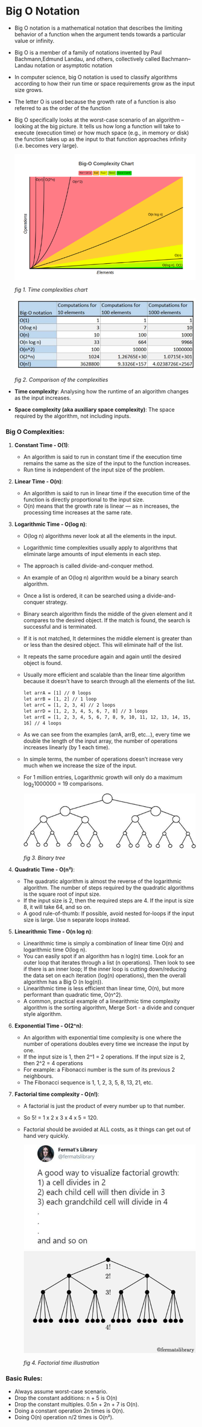 # Big O Notation
 * Big O notation is a mathematical notation that describes the limiting behavior of a function when the argument tends towards a particular value or infinity.
 * Big O is a member of a family of notations invented by Paul Bachmann,Edmund Landau, and others, collectively called Bachmann–Landau notation or asymptotic notation
 * In computer science, big O notation is used to classify algorithms according to how their run time or space requirements grow as the input size grows.
 * The letter O is used because the growth rate of a function is also referred to as the order of the function
 * Big O specifically looks at the worst-case scenario of an algorithm – looking at the big picture. It tells us how long a function will take to execute (execution time) or how much space (e.g., in memory or disk) the function takes up as the input to that function approaches infinity (i.e. becomes very large).

    ![chart of the complexities](assets/bigOchart.png)

    *fig 1. Time complexities chart*

    ![chart of the complexities](assets/bigOtable.jpg)
    
    *fig 2. Comparison of the complexities*

 * **Time complexity**: Analysing how the runtime of an algorithm changes as the input increases.
 * **Space complexity (aka auxiliary space complexity)**: The space required by the algorithm, not including inputs.
 

### Big O Complexities: 

1. **Constant Time - O(1)**: 
    * An algorithm is said to run in constant time if the execution time remains the same as the size of the input to the function increases. 
	* Run time is independent of the input size of the problem.
 
2. **Linear Time - O(n)**: 
	* An algorithm is said to run in linear time if the execution time of the function is directly proportional to the input size.
	* O(n) means that the growth rate is linear — as n increases, the processing time increases at the same rate.

3. **Logarithmic Time - O(log n)**: 
	* O(log n) algorithms never look at all the elements in the input. 
	* Logarithmic time complexities usually apply to algorithms that eliminate large amounts of input elements in each step.
	* The approach is called divide-and-conquer method. 
	* An example of an O(log n) algorithm would be a binary search algorithm.
	* Once a list is ordered, it can be searched using a divide-and-conquer strategy. 
	* Binary search algorithm finds the middle of the given element and it compares to the desired object. If the match is found, the search is successful and is terminated.
	* If it is not matched, It determines the middle element is greater than or less than the desired object. This will eliminate half of the list. 
	* It repeats the same procedure again and again until the desired object is found.
	* Usually more efficient and scalable than the linear time algorithm because it doesn't have to search through all the elements of the list.

		```
        let arrA = [1] // 0 loops 
        let arrB = [1, 2] // 1 loop
        let arrC = [1, 2, 3, 4] // 2 loops
        let arrD = [1, 2, 3, 4, 5, 6, 7, 8] // 3 loops
        let arrE = [1, 2, 3, 4, 5, 6, 7, 8, 9, 10, 11, 12, 13, 14, 15, 16] // 4 loops
        ```

	* As we can see from the examples (arrA, arrB, etc…), every time we double the length of the input array, the number of operations increases linearly (by 1 each time).
	* In simple terms, the number of operations doesn’t increase very much when we increase the size of the input.
	* For 1 million entries, Logarithmic growth will only do a maximum log<sub>2</sub>1000000 = 19 comparisons.

        ![chart of the complexities](assets/binary-search.jpg)

        *fig 3. Binary tree*

4. **Quadratic Time - O(n²)**: 
	* The quadratic algorithm is almost the reverse of the logarithmic algorithm. The number of steps required by the quadratic algorithms is the square root of input size. 
    * If the input size is 2, then the required steps are 4. If the input is size 8, it will take 64, and so on.
	* A good rule-of-thumb: If possible, avoid nested for-loops if the input size is large. Use n separate loops instead.

5. **Linearithmic Time - O(n log n)**: 
	* Linearithmic time is simply a combination of linear time O(n) and logarithmic time O(log n).
	* You can easily spot if an algorithm has n log(n) time. Look for an outer loop that iterates through a list (n operations). Then look to see if there is an inner loop; If the inner loop is cutting down/reducing the data set on each iteration (log(n) operations), then the overall algorithm has a Big O (n log(n)).
	* Linearithmic time is less efficient than linear time, O(n), but more performant than quadratic time, O(n^2). 
	* A common, practical example of a linearithmic time complexity algorithm is the sorting algorithm, Merge Sort - a divide and conquer style algorithm.

6. **Exponential Time - O(2^n)**: 
	* An algorithm with exponential time complexity is one where the number of operations doubles every time we increase the input by one.
	* If the input size is 1, then 2^1 = 2 operations. If the input size is 2, then 2^2 = 4 operations
	* For example: a Fibonacci number is the sum of its previous 2 neighbours.
	* The Fibonacci sequence is 1, 1, 2, 3, 5, 8, 13, 21, etc.

7. **Factorial time complexity - O(n!)**: 
	* A factorial is just the product of every number up to that number. 
	* So 5! = 1 x 2 x 3 x 4 x 5 = 120.
	* Factorial should be avoided at ALL costs, as it things can get out of hand very quickly.

        ![chart of the complexities](assets/big0-factorial.jpg)

        *fig 4. Factorial time illustration*


### Basic Rules:
 * Always assume worst-case scenario.
 * Drop the constant additions: n + 5 is O(n)
 * Drop the constant multiples. 0.5n + 2n + 7 is O(n).
 * Doing a constant operation 2n times is O(n).
 * Doing O(n) operation n/2 times is O(n²).